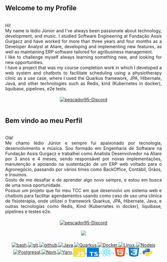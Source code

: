 ## Welcome to my Profile 
<div align="justify">
   
   <a >
      </br>
      Hi!<br/>
My name is Iédio Júnior and I've always been passionate about technology, development, and music. I studied Software Engineering at Fundação Assis Gurgacz and have worked for more than three years and four months as a Developer Analyst at Aliare, developing and implementing new features, as well as maintaining ERP software tailored for agribusiness management. </br>
      I like to challenge myself always learning something new, and looking for new opportunities. </br>
      I have a project that was my course completion work in which I developed a web system and chatbots to facilitate scheduling using a physiotherapy clinic as a use case, where I used the Quarkus framework, JPA, Hibernate, Java, and other technologies such as Redis, kind (Kubernetes in docker), liquibase, pipelines, e2e tests.</div>
      <br/>
       <div style="display: inline_block" align="center">
     <a href="https://discord.gg/3vw3y9R"> <img align="center" alt="pescador95-Discord" height="30" width="40" src="https://raw.githubusercontent.com/simple-icons/simple-icons/develop/icons/discord.svg"></a>
      </div>
      </br>
      
## Bem vindo ao meu Perfil
   <div align="justify">
    
   <a>
      </br>
      Olá!</br>
Me chamo Iédio Júnior e sempre fui apaixonado por tecnologia, desenvolvimento e música. Sou formado em Engenharia de Software na Fundação Assis Gurgacz e trabalhei como Analista Desenvolvedor na Aliare por 3 anos e 4 meses, sendo responsável por novas implementações, manutenção e apoiando na sustentação de um ERP web voltado para o Agronegócio, passando por vários times como BackOffice, Contábil, Grãos, e Insumos. </br>
      Gosto de me desafiar e de aprender algo novo sempre, e estou em busca de uma nova oportunidade.</br>
Possuo um projeto que foi meu TCC em que desenvolvi um sistema web e chatbots para facilitar agendamentos usando como caso de uso uma clínica de fisioterapia, onde utilizei o framework Quarkus, JPA, Hibernate, Java, e outras tecnologias como Redis, Kind (Kubernetes in docker), liquibase, pipelines e testes e2e.</div>
       </br>
      <div style="display: inline_block" align="center">
    <a href="https://discord.gg/3vw3y9R"> <img align="center" alt="pescador95-Discord" height="30" width="40" src="https://raw.githubusercontent.com/simple-icons/simple-icons/develop/icons/discord.svg"></a>
      </div>
      </br>
      
      
 
  <div align="center">
   <a href="https://github.com/pescador95">
  <img height="180em" src="https://github-readme-stats.vercel.app/api?username=pescador95&show_icons=true&theme=radical&include_all_commits=true&count_private=true" />
    <!--img height="180em" src="https://github-readme-stats.vercel.app/api/top-langs/?username=pescador95&layout=compact&langs_count=7&theme=radical"/-->
      </div>

        
<div style="display: inline_block" align="center" height="30" width="40"><br>
   <img align="center" alt="bash" height="30" width="40" src="https://cdn.jsdelivr.net/gh/devicons/devicon/icons/bash/bash-original.svg" />
   <img align="center" alt="git" height="30" width="40" src="https://cdn.jsdelivr.net/gh/devicons/devicon/icons/git/git-original.svg" />
   <img align="center" alt="github" height="30" width="40" src="https://cdn.jsdelivr.net/gh/devicons/devicon/icons/github/github-original.svg" />
   <img align="center" alt="Java" height="30" width="40" src="https://cdn.jsdelivr.net/gh/devicons/devicon/icons/java/java-original.svg">
   <img align="center" alt="Quarkus" height="30" width="40" src="https://www.svgrepo.com/show/354245/quarkus-icon.svg"/>
   <img align="center" alt="Docker" height="30" width="40" src="https://cdn.jsdelivr.net/gh/devicons/devicon/icons/docker/docker-original.svg" />
   <img align="center" alt="Linux" height="30" width="40" src="https://cdn.jsdelivr.net/gh/devicons/devicon/icons/linux/linux-plain.svg" />
   <img align="center" alt="Nodejs" height="30" width="40" src="https://cdn.jsdelivr.net/gh/devicons/devicon/icons/nodejs/nodejs-original.svg" />
   <img align="center" alt="Postgresql" height="30" width="40" src="https://cdn.jsdelivr.net/gh/devicons/devicon/icons/postgresql/postgresql-original.svg" />
   <img align="center" alt="Npm" height="30" width="40" src="https://cdn.jsdelivr.net/gh/devicons/devicon/icons/npm/npm-original-wordmark.svg" />
   <img align="center" alt="Yarn" height="30" width="40" src="https://cdn.jsdelivr.net/gh/devicons/devicon/icons/yarn/yarn-original.svg" />
  <img align="center" alt="Js" height="30" width="40" src="https://raw.githubusercontent.com/devicons/devicon/master/icons/javascript/javascript-plain.svg">
  <img align="center" alt="Ts" height="30" width="40" src="https://raw.githubusercontent.com/devicons/devicon/master/icons/typescript/typescript-plain.svg">
  <img align="center" alt="React" height="30" width="40" src="https://raw.githubusercontent.com/devicons/devicon/master/icons/react/react-original.svg">
  <img align="center" alt="HTML" height="30" width="40" src="https://raw.githubusercontent.com/devicons/devicon/master/icons/html5/html5-original.svg">
  <img align="center" alt="CSS" height="30" width="40" src="https://raw.githubusercontent.com/devicons/devicon/master/icons/css3/css3-original.svg">
  <img align="center" alt="Python" height="30" width="40" src="https://raw.githubusercontent.com/devicons/devicon/master/icons/python/python-original.svg">
  
</div>
 
